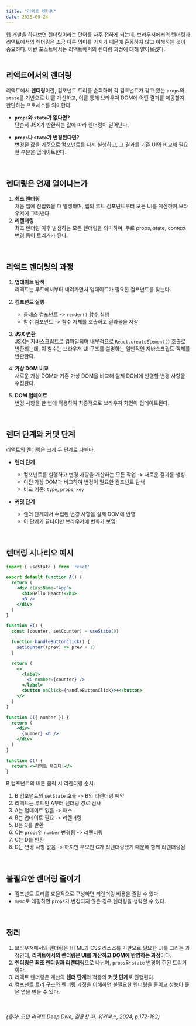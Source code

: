 ```yaml
---
title: "리액트 렌더링"
date: 2025-09-24
---
```

웹 개발을 하다보면 렌더링이라는 단어를 자주 접하게 되는데, 브라우저에서의 렌더링과 리액트에서의 렌더링은 조금 다른 의미를 가지기 때문에 혼동하지 않고 이해하는 것이 중요하다.
이번 포스트에서는 리액트에서의 렌더링 과정에 대해 알아보겠다.
<br><br>

## 리액트에서의 렌더링
리액트에서 **렌더링**이란, 컴포넌트 트리를 순회하며 각 컴포넌트가 갖고 있는 `props`와 `state`를 기반으로 UI를 계산하고, 이를 통해 브라우저 DOM에 어떤 결과를 제공할지 판단하는 프로세스를 의미한다.

- **`props`와 `state`가 없다면?**  
  단순히 JSX가 반환하는 값에 따라 렌더링이 일어난다.

- **`props`나 `state`가 변경된다면?**  
  변경된 값을 기준으로 컴포넌트를 다시 실행하고, 그 결과를 기존 UI와 비교해 필요한 부분을 업데이트한다. 
<br>

## 렌더링은 언제 일어나는가
1. **최초 렌더링**  
   처음 앱에 진입했을 때 발생하며, 앱의 루트 컴포넌트부터 모든 UI를 계산하여 브라우저에 그려낸다.
2. **리렌더링**  
   최초 렌더링 이후 발생하는 모든 렌더링을 의미하며, 주로 props, state, context 변경 등이 트리거가 된다.  
<br>

## 리액트 렌더링의 과정  

1. **업데이트 탐색**  
   리액트는 루트에서부터 내려가면서 업데이트가 필요한 컴포넌트를 찾는다. 

2. **컴포넌트 실행**  
   - 클래스 컴포넌트 -> `render()` 함수 실행
   - 함수 컴포넌트 -> 함수 자체를 호출하고 결과물을 저장 

3. **JSX 변환**  
   JSX는 자바스크립트로 컴파일되며 내부적으로 `React.createElement()` 호출로 변환되는데, 이 함수는 브라우저 UI 구조를 설명하는 일반적인 자바스크립트 객체를 반환한다.

4. **가상 DOM 비교**  
   새로운 가상 DOM과 기존 가상 DOM을 비교해 실제 DOM에 반영할 변경 사항을 수집한다.

5. **DOM 업데이트**  
   변경 사항을 한 번에 적용하여 최종적으로 브라우저 화면이 업데이트된다.
<br>

## 렌더 단계와 커밋 단계  

리액트의 렌더링은 크게 두 단계로 나뉜다.

- **렌더 단계**  
  - 컴포넌트를 실행하고 변경 사항을 계산하는 모든 작업 -> 새로운 결과를 생성  
  - 이전 가상 DOM과 비교하여 변경이 필요한 컴포넌트 탐색
  - 비교 기준: `type`, `props`, `key`  

- **커밋 단계**  
  - 렌더 단계에서 수집된 변경 사항을 실제 DOM에 반영  
  - 이 단계가 끝나야만 브라우저에 변화가 보임  
<br>

## 렌더링 시나리오 예시
```jsx
import { useState } from 'react'

export default function A() {
  return (
    <div className="App">
      <h1>Hello React!</h1>
      <B />
    </div>
  )
}

function B() {
  const [counter, setCounter] = useState(0)

  function handleButtonClick() {
    setCounter((prev) => prev + 1)
  }

  return (
    <>
      <label>
        <C number={counter} />
      </label>
      <button onClick={handleButtonClick}>+</button>
    </>
  )
}

function C({ number }) {
  return (
    <div>
      {number} <D />
    </div>
  )
}

function D() {
  return <>리액트 재밌다!</>
}
```

B 컴포넌트의 버튼 클릭 시 리렌더링 순서: 

1. B 컴포넌트의 `setState` 호출 -> B의 리렌더링 예약  
2. 리액트는 루트인 A부터 렌더링 경로 검사
3. A는 업데이트 없음 -> 패스  
4. B는 업데이트 필요 -> 리렌더링  
5. B는 C를 반환
6. C는 `props`인 `number` 변경됨 -> 리렌더링  
7. C는 D를 반환
8. D는 변경 사항 없음 -> 하지만 부모인 C가 리렌더링됐기 때문에 함께 리렌더링됨
<br>

## 불필요한 렌더링 줄이기  
- 컴포넌트 트리를 효율적으로 구성하면 리렌더링 비용을 줄일 수 있다.
- `memo`로 래핑하면 `props`가 변경되지 않은 경우 렌더링을 생략할 수 있다.
<br>

## 정리  
1. 브라우저에서의 렌더링은 HTML과 CSS 리소스를 기반으로 필요한 UI를 그리는 과정인데, **리액트에서의 렌더링은 UI를 계산하고 DOM에 반영하는 과정**이다.
2. **렌더링은 최초 렌더링과 리렌더링**으로 나뉘며, `props`와 `state` 변경이 주된 트리거이다.
3. 리액트 렌더링은 계산의 **렌더 단계**와 적용의 **커밋 단계**로 진행된다.
4. 컴포넌트 트리 구조와 렌더링 과정을 이해하면 불필요한 렌더링을 줄이고 성능이 좋은 앱을 만들 수 있다.
<br><br><br>

*(출처: 모던 리액트 Deep Dive, 김용찬 저, 위키북스, 2024, p.172-182)*
